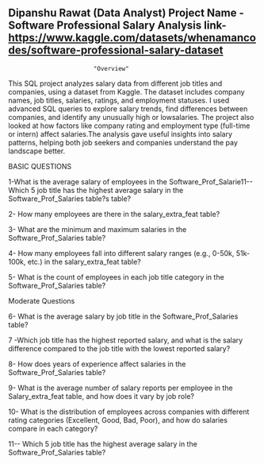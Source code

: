 Dipanshu Rawat 
(Data Analyst)
Project Name - Software Professional Salary Analysis
link- https://www.kaggle.com/datasets/whenamancodes/software-professional-salary-dataset
-----------------------------------------------------------------------------------
							"Overview"

This SQL project analyzes salary data from different job titles and companies, using a dataset from Kaggle. The dataset includes company names, job titles, salaries, ratings, and employment statuses. I used advanced SQL queries to explore salary trends, find differences between companies, and identify any unusually high or lowsalaries. The project also looked at how factors like company rating and employment type (full-time or intern) affect salaries.The analysis gave useful insights into salary patterns, helping both job seekers and companies understand the pay landscape better.


BASIC QUESTIONS

1-What is the average salary of employees in the Software_Prof_Salarie11-- Which 5 job title has the highest average salary in the Software_Prof_Salaries table?s table?

2-  How many employees are there in the salary_extra_feat table?

3-  What are the minimum and maximum salaries in the Software_Prof_Salaries table?

4- How many employees fall into different salary ranges (e.g., 0-50k, 51k-100k, etc.) in the salary_extra_feat table?

5-  What is the count of employees in each job title category in the Software_Prof_Salaries table?

 Moderate Questions

6- What is the average salary by job title in the Software_Prof_Salaries table?

7 -Which job title has the highest reported salary, 
   and what is the salary difference compared to the job title with the lowest reported salary?

8-  How does years of experience affect salaries in the Software_Prof_Salaries table?

9-  What is the average number of salary reports per employee in the Salary_extra_feat table, and how does it vary by job role?

10- What is the distribution of employees across companies with different rating categories (Excellent, Good, Bad, Poor), and how do salaries compare in each category?

11-- Which 5 job title has the highest average salary in the Software_Prof_Salaries table?
